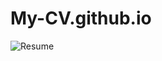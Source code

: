 # My-CV.github.io



![Resume](https://user-images.githubusercontent.com/94055755/187910731-7df4f39a-1873-4e25-8443-44670a09f056.png)
